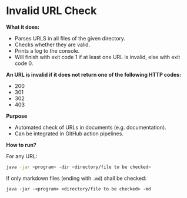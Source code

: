 # Invalid URL Check

**What it does:**
- Parses URLS in all files of the given directory.
- Checks whether they are valid.
- Prints a log to the console.
- Will finish with exit code 1 if at least one URL is invalid, else with exit code 0.

**An URL is invalid if it does not return one of the following HTTP codes:**
- 200
- 301
- 302
- 403

**Purpose**
- Automated check of URLs in documents (e.g. documentation).
- Can be integrated in GitHub action pipelines.

**How to run?**

For any URL:
```bash
java -jar <program> -dir <directory/file to be checked>
```

If only markdown files (ending with `.md`) shall be checked:
```
java -jar -<program> <directory/file to be checked> -md
```